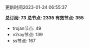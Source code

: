 更新时间2023-01-24 06:55:37

**总订阅: 73**
**总节点: 2335**
**有效节点: 355**
- trojan节点: 49
- v2ray节点: 139
- ss节点: 167
